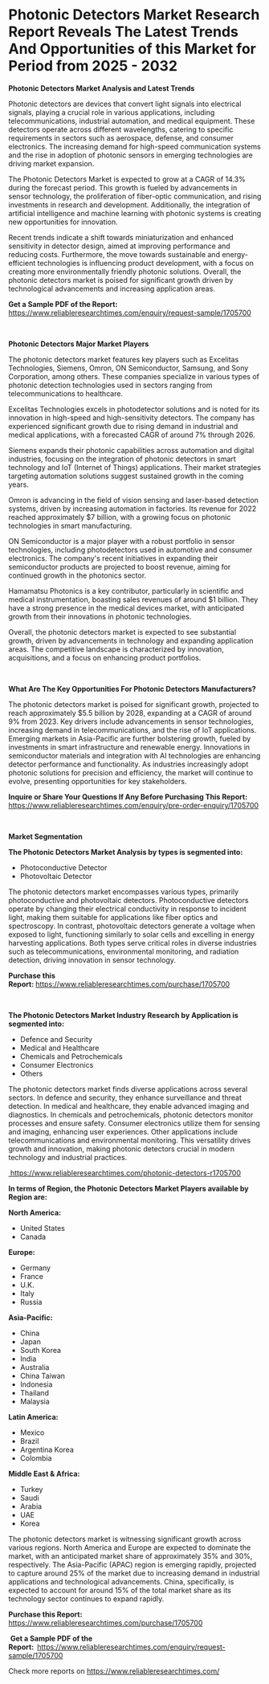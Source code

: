 <p><h1>Photonic Detectors Market Research Report Reveals The Latest Trends And Opportunities of this Market for Period from 2025 - 2032</h1></p><p><strong>Photonic Detectors Market Analysis and Latest Trends</strong></p>
<p><p>Photonic detectors are devices that convert light signals into electrical signals, playing a crucial role in various applications, including telecommunications, industrial automation, and medical equipment. These detectors operate across different wavelengths, catering to specific requirements in sectors such as aerospace, defense, and consumer electronics. The increasing demand for high-speed communication systems and the rise in adoption of photonic sensors in emerging technologies are driving market expansion.</p><p>The Photonic Detectors Market is expected to grow at a CAGR of 14.3% during the forecast period. This growth is fueled by advancements in sensor technology, the proliferation of fiber-optic communication, and rising investments in research and development. Additionally, the integration of artificial intelligence and machine learning with photonic systems is creating new opportunities for innovation. </p><p>Recent trends indicate a shift towards miniaturization and enhanced sensitivity in detector design, aimed at improving performance and reducing costs. Furthermore, the move towards sustainable and energy-efficient technologies is influencing product development, with a focus on creating more environmentally friendly photonic solutions. Overall, the photonic detectors market is poised for significant growth driven by technological advancements and increasing application areas.</p></p>
<p><strong>Get a Sample PDF of the Report:&nbsp;</strong> <a href="https://www.reliableresearchtimes.com/enquiry/request-sample/1705700?utm_campaign=3313&utm_medium=2&utm_source=Github&utm_content=ia&utm_term=06042025&utm_id=photonic-detectors">https://www.reliableresearchtimes.com/enquiry/request-sample/1705700</a></p>
<p>&nbsp;</p>
<p><strong>Photonic Detectors Major Market Players</strong></p>
<p><p>The photonic detectors market features key players such as Excelitas Technologies, Siemens, Omron, ON Semiconductor, Samsung, and Sony Corporation, among others. These companies specialize in various types of photonic detection technologies used in sectors ranging from telecommunications to healthcare.</p><p>Excelitas Technologies excels in photodetector solutions and is noted for its innovation in high-speed and high-sensitivity detectors. The company has experienced significant growth due to rising demand in industrial and medical applications, with a forecasted CAGR of around 7% through 2026.</p><p>Siemens expands their photonic capabilities across automation and digital industries, focusing on the integration of photonic detectors in smart technology and IoT (Internet of Things) applications. Their market strategies targeting automation solutions suggest sustained growth in the coming years.</p><p>Omron is advancing in the field of vision sensing and laser-based detection systems, driven by increasing automation in factories. Its revenue for 2022 reached approximately $7 billion, with a growing focus on photonic technologies in smart manufacturing.</p><p>ON Semiconductor is a major player with a robust portfolio in sensor technologies, including photodetectors used in automotive and consumer electronics. The company's recent initiatives in expanding their semiconductor products are projected to boost revenue, aiming for continued growth in the photonics sector.</p><p>Hamamatsu Photonics is a key contributor, particularly in scientific and medical instrumentation, boasting sales revenues of around $1 billion. They have a strong presence in the medical devices market, with anticipated growth from their innovations in photonic technologies.</p><p>Overall, the photonic detectors market is expected to see substantial growth, driven by advancements in technology and expanding application areas. The competitive landscape is characterized by innovation, acquisitions, and a focus on enhancing product portfolios.</p></p>
<p>&nbsp;</p>
<p><strong>What Are The Key Opportunities For Photonic Detectors Manufacturers?</strong></p>
<p><p>The photonic detectors market is poised for significant growth, projected to reach approximately $5.5 billion by 2028, expanding at a CAGR of around 9% from 2023. Key drivers include advancements in sensor technologies, increasing demand in telecommunications, and the rise of IoT applications. Emerging markets in Asia-Pacific are further bolstering growth, fueled by investments in smart infrastructure and renewable energy. Innovations in semiconductor materials and integration with AI technologies are enhancing detector performance and functionality. As industries increasingly adopt photonic solutions for precision and efficiency, the market will continue to evolve, presenting opportunities for key stakeholders.</p></p>
<p><strong>Inquire or Share Your Questions If Any Before Purchasing This Report:</strong> <a href="https://www.reliableresearchtimes.com/enquiry/pre-order-enquiry/1705700?utm_campaign=3313&utm_medium=2&utm_source=Github&utm_content=ia&utm_term=06042025&utm_id=photonic-detectors">https://www.reliableresearchtimes.com/enquiry/pre-order-enquiry/1705700</a></p>
<p>&nbsp;</p>
<p><strong>Market Segmentation</strong></p>
<p><strong>The Photonic Detectors Market Analysis by types is segmented into:</strong></p>
<p><ul><li>Photoconductive Detector</li><li>Photovoltaic Detector</li></ul></p>
<p><p>The photonic detectors market encompasses various types, primarily photoconductive and photovoltaic detectors. Photoconductive detectors operate by changing their electrical conductivity in response to incident light, making them suitable for applications like fiber optics and spectroscopy. In contrast, photovoltaic detectors generate a voltage when exposed to light, functioning similarly to solar cells and excelling in energy harvesting applications. Both types serve critical roles in diverse industries such as telecommunications, environmental monitoring, and radiation detection, driving innovation in sensor technology.</p></p>
<p><strong>Purchase this Report:&nbsp;</strong><a href="https://www.reliableresearchtimes.com/purchase/1705700?utm_campaign=3313&utm_medium=2&utm_source=Github&utm_content=ia&utm_term=06042025&utm_id=photonic-detectors">https://www.reliableresearchtimes.com/purchase/1705700</a></p>
<p>&nbsp;</p>
<p><strong>The Photonic Detectors Market Industry Research by Application is segmented into:</strong></p>
<p><ul><li>Defence and Security</li><li>Medical and Healthcare</li><li>Chemicals and Petrochemicals</li><li>Consumer Electronics</li><li>Others</li></ul></p>
<p><p>The photonic detectors market finds diverse applications across several sectors. In defence and security, they enhance surveillance and threat detection. In medical and healthcare, they enable advanced imaging and diagnostics. In chemicals and petrochemicals, photonic detectors monitor processes and ensure safety. Consumer electronics utilize them for sensing and imaging, enhancing user experiences. Other applications include telecommunications and environmental monitoring. This versatility drives growth and innovation, making photonic detectors crucial in modern technology and industrial practices.</p></p>
<p><a href="https://www.reliableresearchtimes.com/photonic-detectors-r1705700?utm_campaign=3313&utm_medium=2&utm_source=Github&utm_content=ia&utm_term=06042025&utm_id=photonic-detectors">&nbsp;https://www.reliableresearchtimes.com/photonic-detectors-r1705700</a></p>
<p><strong>In terms of Region, the Photonic Detectors Market Players available by Region are:</strong></p>
<p>
    <p> <strong> North America: </strong>
        <ul>
            <li>United States</li>
            <li>Canada</li>
        </ul>
        </p> 
    <p> <strong> Europe: </strong>
        <ul>
            <li>Germany</li>
            <li>France</li>
            <li>U.K.</li>
            <li>Italy</li>
            <li>Russia</li>
        </ul>
        </p> 
    <p> <strong> Asia-Pacific: </strong>
        <ul>
            <li>China</li>
            <li>Japan</li>
            <li>South Korea</li>
            <li>India</li>
            <li>Australia</li>
            <li>China Taiwan</li>
            <li>Indonesia</li>
            <li>Thailand</li>
            <li>Malaysia</li>
        </ul>
        </p> 
    <p> <strong> Latin America: </strong>
        <ul>
            <li>Mexico</li>
            <li>Brazil</li>
            <li>Argentina Korea</li>
            <li>Colombia</li>
        </ul>
        </p> 
    <p> <strong> Middle East & Africa: </strong>
        <ul>
            <li>Turkey</li>
            <li>Saudi</li>
            <li>Arabia</li>
            <li>UAE</li>
            <li>Korea</li>
        </ul>
    </p>
    </p>
<p><p>The photonic detectors market is witnessing significant growth across various regions. North America and Europe are expected to dominate the market, with an anticipated market share of approximately 35% and 30%, respectively. The Asia-Pacific (APAC) region is emerging rapidly, projected to capture around 25% of the market due to increasing demand in industrial applications and technological advancements. China, specifically, is expected to account for around 15% of the total market share as its technology sector continues to expand rapidly.</p></p>
<p><strong>Purchase this Report: </strong><a href="https://www.reliableresearchtimes.com/purchase/1705700?utm_campaign=3313&utm_medium=2&utm_source=Github&utm_content=ia&utm_term=06042025&utm_id=photonic-detectors">https://www.reliableresearchtimes.com/purchase/1705700</a></p>
<p>&nbsp;<strong>Get a Sample PDF of the Report:&nbsp;&nbsp;</strong><a href="https://www.reliableresearchtimes.com/enquiry/request-sample/1705700?utm_campaign=3313&utm_medium=2&utm_source=Github&utm_content=ia&utm_term=06042025&utm_id=photonic-detectors">https://www.reliableresearchtimes.com/enquiry/request-sample/1705700</a></p>
<p><strong></strong></p>
<p>Check more reports on <a href="https://www.reliableresearchtimes.com/?utm_campaign=3313&utm_medium=2&utm_source=Github&utm_content=ia&utm_term=06042025&utm_id=photonic-detectors">https://www.reliableresearchtimes.com/</a></p>